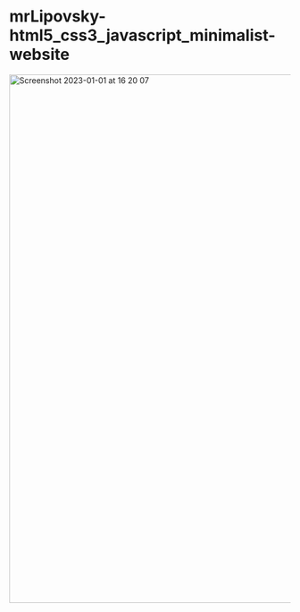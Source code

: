 # mrLipovsky-html5_css3_javascript_minimalist-website

<img width="945" alt="Screenshot 2023-01-01 at 16 20 07" src="https://user-images.githubusercontent.com/90620664/210181220-3381a6ff-7b40-4d58-80b7-5abe5c2579ae.png">
